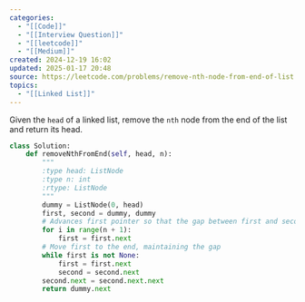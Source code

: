 ```yaml
---
categories:
  - "[[Code]]"
  - "[[Interview Question]]"
  - "[[leetcode]]"
  - "[[Medium]]"
created: 2024-12-19 16:02
updated: 2025-01-17 20:48
source: https://leetcode.com/problems/remove-nth-node-from-end-of-list
topics:
  - "[[Linked List]]"
---
```

Given the `head` of a linked list, remove the `nth` node from the end of the list and return its head.
```python
class Solution:
    def removeNthFromEnd(self, head, n):
        """
        :type head: ListNode
        :type n: int
        :rtype: ListNode
        """
        dummy = ListNode(0, head)
        first, second = dummy, dummy
        # Advances first pointer so that the gap between first and second is n nodes apart
        for i in range(n + 1):
            first = first.next
        # Move first to the end, maintaining the gap
        while first is not None:
            first = first.next
            second = second.next
        second.next = second.next.next
        return dummy.next
``` 